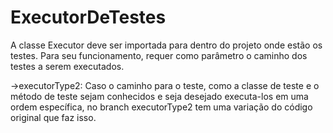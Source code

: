 # ExecutorDeTestes

A classe Executor deve ser importada para dentro do projeto onde estão os testes.
Para seu funcionamento, requer como parâmetro o caminho dos testes a serem executados.

->executorType2:
Caso o caminho para o teste, como a classe de teste e o método de teste sejam conhecidos
e seja desejado executa-los em uma ordem específica, no branch executorType2 tem uma 
variação do código original que faz isso.
